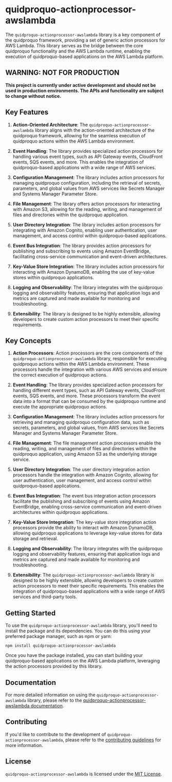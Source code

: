 # quidproquo-actionprocessor-awslambda

The `quidproquo-actionprocessor-awslambda` library is a key component of the quidproquo framework, providing a set of generic action processors for
AWS Lambda. This library serves as the bridge between the core quidproquo functionality and the AWS Lambda runtime, enabling the execution of
quidproquo-based applications on the AWS Lambda platform.

## WARNING: NOT FOR PRODUCTION

**This project is currently under active development and should not be used in production environments. The APIs and functionality are subject to
change without notice.**

## Key Features

1. **Action-Oriented Architecture**: The `quidproquo-actionprocessor-awslambda` library aligns with the action-oriented architecture of the quidproquo
   framework, allowing for the seamless execution of quidproquo actions within the AWS Lambda environment.

2. **Event Handling**: The library provides specialized action processors for handling various event types, such as API Gateway events, CloudFront
   events, SQS events, and more. This enables the integration of quidproquo-based applications with a wide range of AWS services.

3. **Configuration Management**: The library includes action processors for managing quidproquo configuration, including the retrieval of secrets,
   parameters, and global values from AWS services like Secrets Manager and Systems Manager Parameter Store.

4. **File Management**: The library offers action processors for interacting with Amazon S3, allowing for the reading, writing, and management of
   files and directories within the quidproquo application.

5. **User Directory Integration**: The library includes action processors for integrating with Amazon Cognito, enabling user authentication, user
   management, and access control within quidproquo-based applications.

6. **Event Bus Integration**: The library provides action processors for publishing and subscribing to events using Amazon EventBridge, facilitating
   cross-service communication and event-driven architectures.

7. **Key-Value Store Integration**: The library includes action processors for interacting with Amazon DynamoDB, enabling the use of key-value stores
   within quidproquo applications.

8. **Logging and Observability**: The library integrates with the quidproquo logging and observability features, ensuring that application logs and
   metrics are captured and made available for monitoring and troubleshooting.

9. **Extensibility**: The library is designed to be highly extensible, allowing developers to create custom action processors to meet their specific
   requirements.

## Key Concepts

1. **Action Processors**: Action processors are the core components of the `quidproquo-actionprocessor-awslambda` library, responsible for executing
   quidproquo actions within the AWS Lambda environment. These processors handle the integration with various AWS services and ensure the correct
   execution of quidproquo actions.

2. **Event Handling**: The library provides specialized action processors for handling different event types, such as API Gateway events, CloudFront
   events, SQS events, and more. These processors transform the event data into a format that can be consumed by the quidproquo runtime and execute
   the appropriate quidproquo actions.

3. **Configuration Management**: The library includes action processors for retrieving and managing quidproquo configuration data, such as secrets,
   parameters, and global values, from AWS services like Secrets Manager and Systems Manager Parameter Store.

4. **File Management**: The file management action processors enable the reading, writing, and management of files and directories within the
   quidproquo application, using Amazon S3 as the underlying storage service.

5. **User Directory Integration**: The user directory integration action processors handle the integration with Amazon Cognito, allowing for user
   authentication, user management, and access control within quidproquo-based applications.

6. **Event Bus Integration**: The event bus integration action processors facilitate the publishing and subscribing of events using Amazon
   EventBridge, enabling cross-service communication and event-driven architectures within quidproquo applications.

7. **Key-Value Store Integration**: The key-value store integration action processors provide the ability to interact with Amazon DynamoDB, allowing
   quidproquo applications to leverage key-value stores for data storage and retrieval.

8. **Logging and Observability**: The library integrates with the quidproquo logging and observability features, ensuring that application logs and
   metrics are captured and made available for monitoring and troubleshooting.

9. **Extensibility**: The `quidproquo-actionprocessor-awslambda` library is designed to be highly extensible, allowing developers to create custom
   action processors to meet their specific requirements. This enables the integration of quidproquo-based applications with a wide range of AWS
   services and third-party tools.

## Getting Started

To use the `quidproquo-actionprocessor-awslambda` library, you'll need to install the package and its dependencies. You can do this using your
preferred package manager, such as npm or yarn:

```
npm install quidproquo-actionprocessor-awslambda
```

Once you have the package installed, you can start building your quidproquo-based applications on the AWS Lambda platform, leveraging the action
processors provided by this library.

## Documentation

For more detailed information on using the `quidproquo-actionprocessor-awslambda` library, please refer to the
[quidproquo-actionprocessor-awslambda documentation](https://github.com/joe-coady/quidproquo/tree/main/packages/quidproquo-actionprocessor-awslambda).

## Contributing

If you'd like to contribute to the development of `quidproquo-actionprocessor-awslambda`, please refer to the
[contributing guidelines](https://github.com/joe-coady/quidproquo/blob/main/CONTRIBUTING.md) for more information.

## License

`quidproquo-actionprocessor-awslambda` is licensed under the [MIT License](https://github.com/joe-coady/quidproquo/blob/main/LICENSE).
